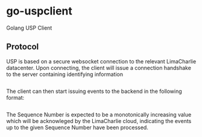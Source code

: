 # go-uspclient
Golang USP Client

## Protocol

USP is based on a secure websocket connection to the relevant LimaCharlie datacenter.
Upon connecting, the client will issue a connection handshake to the server containing identifying information

```
```

The client can then start issuing events to the backend in the following format:

```
```

The Sequence Number is expected to be a monotonically increasing value which will be acknowleged
by the LimaCharlie cloud, indicating the events up to the given Sequence Number have been
processed.